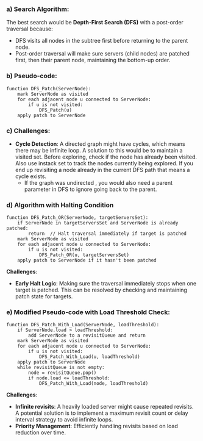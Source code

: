### a) Search Algorithm:
The best search would be **Depth-First Search (DFS)** with a post-order traversal because:

- DFS visits all nodes in the subtree first before returning to the parent node.
- Post-order traversal will make sure servers (child nodes) are patched first, then their parent node, maintaining the bottom-up order.

### b) Pseudo-code:
```pseudo
function DFS_Patch(ServerNode):
    mark ServerNode as visited
    for each adjacent node u connected to ServerNode:
        if u is not visited:
            DFS_Patch(u)
    apply patch to ServerNode
```

### c) Challenges:
- **Cycle Detection**: A directed graph might have cycles, which means there may be infinite loop. A solution to this would be to maintain a visited set. Before exploring, check if the node has already been visited. Also use instack set to track the nodes currently being explored. If you end up revisiting a node already in the current DFS path that means a cycle exists. 
  - If the graph was undirected , you would also need a parent parameter in DFS to ignore going back to the parent. 


### d) Algorithm with Halting Condition  
```pseudo
function DFS_Patch_OR(ServerNode, targetServersSet):
    if ServerNode in targetServersSet and ServerNode is already patched:
        return  // Halt traversal immediately if target is patched
    mark ServerNode as visited
    for each adjacent node u connected to ServerNode:
        if u is not visited:
            DFS_Patch_OR(u, targetServersSet)
    apply patch to ServerNode if it hasn't been patched
```

**Challenges**:
- **Early Halt Logic**: Making sure the traversal immediately stops when one target is patched. This can be resolved by checking and maintaining patch state for targets.

### e) Modified Pseudo-code with Load Threshold Check:
```pseudo
function DFS_Patch_With_Load(ServerNode, loadThreshold):
    if ServerNode.load > loadThreshold:
        add ServerNode to a revisitQueue and return
    mark ServerNode as visited
    for each adjacent node u connected to ServerNode:
        if u is not visited:
            DFS_Patch_With_Load(u, loadThreshold)
    apply patch to ServerNode
    while revisitQueue is not empty:
        node = revisitQueue.pop()
        if node.load <= loadThreshold:
            DFS_Patch_With_Load(node, loadThreshold)
```

**Challenges**:
- **Infinite revisits**: A heavily loaded server might cause repeated revisits. A potential solution is to implement a maximum revisit count or delay interval strategy to avoid infinite loops.
- **Priority Management**: Efficiently handling revisits based on load reduction over time.


